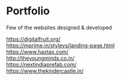 # Portfolio
Few of the websites designed & developed <br/>

https://digitalfruit.org/<br />
https://mprime.in/styleys/landing-page.html<br />
https://www.haxtax.com/<br />
http://theyoungminds.co.in/<br />
https://nextindiaprefab.com/ <br />
https://www.thekindercastle.in/
